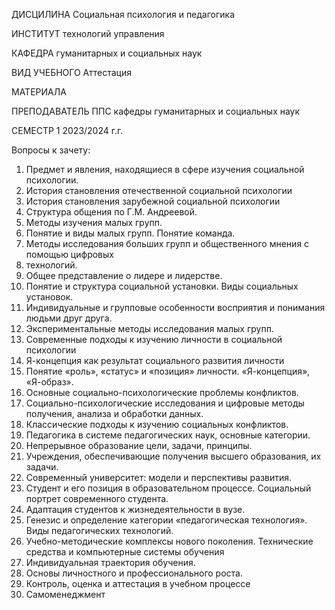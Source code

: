 ДИСЦИЛИНА Социальная психология и педагогика

ИНСТИТУТ технологий управления

КАФЕДРА гуманитарных и социальных наук

ВИД УЧЕБНОГО Аттестация

МАТЕРИАЛА

ПРЕПОДАВАТЕЛЬ ППС кафедры гуманитарных и социальных наук

СЕМЕСТР 1 2023/2024 г.г.

Вопросы к зачету:
1. Предмет и явления, находящиеся в сфере изучения социальной психологии.
2. История становления отечественной социальной психологии
3. История становления зарубежной социальной психологии
4. Структура общения по Г.М. Андреевой.
5. Методы изучения малых групп.
6. Понятие и виды малых групп. Понятие команда.
7. Методы исследования больших групп и общественного мнения с помощью цифровых
8. технологий.
9. Общее представление о лидере и лидерстве.
10. Понятие и структура социальной установки. Виды социальных установок.
11. Индивидуальные и групповые особенности восприятия и понимания людьми друг
друга.
12. Экспериментальные методы исследования малых групп.
13. Современные подходы к изучению личности в социальной психологии
14. Я-концепция как результат социального развития личности
15. Понятие «роль», «статус» и «позиция» личности. «Я-концепция», «Я-образ».
16. Основные социально-психологические проблемы конфликтов.
17. Социально-психологические исследования и цифровые методы получения, анализа
и обработки данных.
18. Классические подходы к изучению социальных конфликтов.
19. Педагогика в системе педагогических наук, основные категории.
20. Непрерывное образование цели, задачи, принципы.
21. Учреждения, обеспечивающие получения высшего образования, их задачи.
22. Современный университет: модели и перспективы развития.
23. Студент и его позиция в образовательном процессе. Социальный портрет
современного студента.
24. Адаптация студентов к жизнедеятельности в вузе.
25. Генезис и определение категории «педагогическая технология». Виды
педагогических
технологий.
26. Учебно-методические комплексы нового поколения. Технические средства и
компьютерные системы обучения
27. Индивидуальная траектория обучения.
28. Основы личностного и профессионального роста.
29. Контроль, оценка и аттестация в учебном процессе
30. Самоменеджмент
